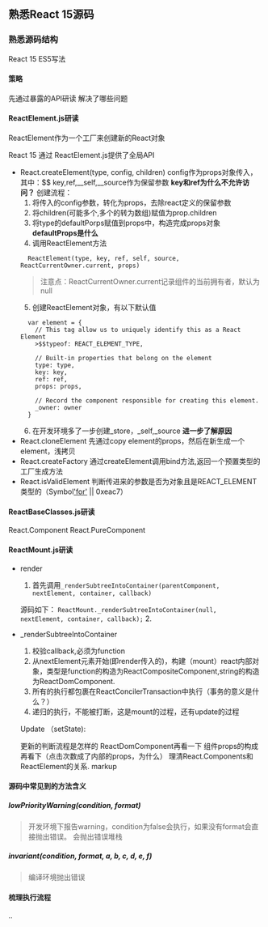 ## 熟悉React 15源码

### 熟悉源码结构

React 15 ES5写法

#### 策略
先通过暴露的API研读
解决了哪些问题

#### ReactElement.js研读
ReactElement作为一个工厂来创建新的React对象

React 15 通过 ReactElement.js提供了全局API
- React.createElement(type, config, children)
  config作为props对象传入，其中：$$
  key,ref,__self,__source作为保留参数
  **key和ref为什么不允许访问？**
  创建流程：
  1. 将传入的config参数，转化为props，去除react定义的保留参数
  2. 将children(可能多个,多个的转为数组)赋值为prop.children
  3. 将type的defaultPorps赋值到props中，构造完成props对象
   **defaultProps是什么**
  4. 调用ReactElement方法
  ```
    ReactElement(type, key, ref, self, source, ReactCurrentOwner.current, props)
  ```
  > 注意点：ReactCurrentOwner.current记录组件的当前拥有者，默认为null
  5. 创建ReactElement对象，有以下默认值
  ```
    var element = {
      // This tag allow us to uniquely identify this as a React Element
      >$$typeof: REACT_ELEMENT_TYPE,

      // Built-in properties that belong on the element
      type: type,
      key: key,
      ref: ref,
      props: props,

      // Record the component responsible for creating this element.
      _owner: owner
    }
  ```
  6. 在开发环境多了一步创建_store，_self,_source
   **进一步了解原因**
- React.cloneElement
  先通过copy element的props，然后在新生成一个element，浅拷贝
- React.createFactory
  通过createElement调用bind方法,返回一个预置类型的工厂生成方法
- React.isValidElement
  判断传进来的参数是否为对象且是REACT_ELEMENT类型的（Symbol['for']('react.element') || 0xeac7）

#### ReactBaseClasses.js研读
React.Component
React.PureComponent

#### ReactMount.js研读

- render
  1. 首先调用`_renderSubtreeIntoContainer(parentComponent, nextElement, container, callback)`

  源码如下：
  `ReactMount._renderSubtreeIntoContainer(null, nextElement, container, callback);`
  2. 
- _renderSubtreeIntoContainer
  1. 校验callback,必须为function
  2. 从nextElement元素开始(即render传入的)，构建（mount）react内部对象，类型是function的构造为ReactCompositeComponent,string的构造为ReactDomComponent.
  3. 所有的执行都包裹在ReactConcilerTransaction中执行（事务的意义是什么？）
  4. 递归的执行，不能被打断，这是mount的过程，还有update的过程

  Update （setState):

  更新的判断流程是怎样的
  ReactDomComponent再看一下
  组件props的构成再看下（点击次数成了内部的props，为什么）
  理清React.Components和ReactElement的关系.
  markup
  
#### 源码中常见到的方法含义

##### lowPriorityWarning(condition, format)
> 开发环境下报告warning，condition为false会执行，如果没有format会直接抛出错误。
> 会抛出错误堆栈

##### invariant(condition, format, a, b, c, d, e, f)
> 编译环境抛出错误

#### 梳理执行流程
..